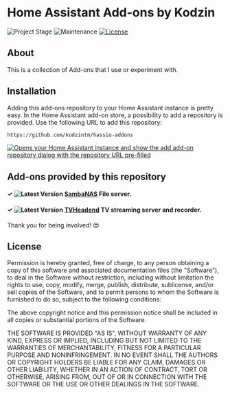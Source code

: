 # Home Assistant Add-ons by Kodzin

![Project Stage][project-stage-shield]
![Maintenance][maintenance-shield]
[![License][license-shield]](LICENSE)


## About
This is a collection of Add-ons that I use or experiment with.


## Installation

Adding this add-ons repository to your Home Assistant instance is pretty easy. In the Home Assistant add-on store, a possibility to add a repository is provided.
Use the following URL to add this repository:

```txt
https://github.com/kodzintm/hassio-addons
```

[![Opens your Home Assistant instance and show the add add-on repository dialog with the repository URL pre-filled](https://my.home-assistant.io/badges/supervisor_add_addon_repository.svg)][my-ha-add-repo]

## Add-ons provided by this repository

#### &#10003; ![Latest Version][sambanas-shield] [SambaNAS][sambanas-add] File server.
#### &#10003; ![Latest Version][tvheadend-shield] [TVHeadend][tvheadend-add] TV streaming server and recorder.




Thank you for being involved! :heart_eyes:

## License

Permission is hereby granted, free of charge, to any person obtaining a copy of this software and associated documentation files (the "Software"), to deal in the Software without restriction, including without limitation the rights to use, copy, modify, merge, publish, distribute, sublicense, and/or sell copies of the Software, and to permit persons to whom the Software is furnished to do so, subject to the following conditions:

The above copyright notice and this permission notice shall be included in all copies or substantial portions of the Software.

THE SOFTWARE IS PROVIDED "AS IS", WITHOUT WARRANTY OF ANY KIND, EXPRESS OR IMPLIED, INCLUDING BUT NOT LIMITED TO THE WARRANTIES OF MERCHANTABILITY, FITNESS FOR A PARTICULAR PURPOSE AND NONINFRINGEMENT. IN NO EVENT SHALL THE AUTHORS OR COPYRIGHT HOLDERS BE LIABLE FOR ANY CLAIM, DAMAGES OR OTHER LIABILITY, WHETHER IN AN ACTION OF CONTRACT, TORT OR OTHERWISE, ARISING FROM, OUT OF OR IN CONNECTION WITH THE SOFTWARE OR THE USE OR OTHER DEALINGS IN THE SOFTWARE.



[license-shield]: https://img.shields.io/github/license/kodzintm/hassio-addons.svg
[maintenance-shield]: https://img.shields.io/maintenance/yes/2023.svg
[project-stage-shield]: https://img.shields.io/badge/project%20stage-production%20ready-brightgreen.svg
[my-ha-add-repo]: https://my.home-assistant.io/redirect/supervisor_add_addon_repository/?repository_url=https%3A%2F%2Fgithub.com%2Fkodzintm%2Fhassio-addons

[sambanas-add]: https://github.com/kodzintm/SambaNAS/
[sambanas-shield]: https://img.shields.io/badge/version-v1.0.0-blue.svg
[tvheadend-add]: https://github.com/kodzintm/TVheadend/
[tvheadend-shield]: https://img.shields.io/badge/version-v2.4.4-blue.svg